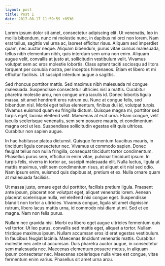 ```yaml
---
layout: post
title: Post 1
date: 2017-08-17 11:59:59 +0530
---
```


Lorem ipsum dolor sit amet, consectetur adipiscing elit. Ut venenatis, leo in mollis bibendum, nunc mi molestie nunc, in dapibus mi orci non lorem. Nam erat tellus, sagittis vel urna ac, laoreet efficitur risus. Aliquam sed imperdiet quam, nec auctor neque. Aliquam bibendum, purus vitae cursus malesuada, tellus nibh elementum nibh, quis interdum sem urna non enim. Aliquam augue velit, convallis at justo at, sollicitudin vestibulum velit. Vivamus volutpat sem ac eros molestie lobortis. Class aptent taciti sociosqu ad litora torquent per conubia nostra, per inceptos himenaeos. Etiam et libero et mi efficitur facilisis. Ut suscipit interdum augue a sagittis.

Sed rhoncus porttitor mattis. Sed maximus nibh malesuada mi congue malesuada. Suspendisse consectetur ultricies nisl a mattis. Curabitur pharetra molestie arcu, non congue urna iaculis id. Donec lobortis ligula massa, sit amet hendrerit eros rutrum eu. Nunc at congue felis, sed bibendum nisl. Morbi eget tellus elementum, finibus dui id, volutpat turpis. Vivamus euismod quam eu fringilla dictum. Quisque magna mi, porttitor sed turpis eget, lacinia eleifend velit. Maecenas at erat urna. Etiam congue, velit iaculis scelerisque venenatis, sem sem posuere mauris, et condimentum magna orci ut leo. Suspendisse sollicitudin egestas elit quis ultrices. Curabitur non sapien augue.

In hac habitasse platea dictumst. Quisque fermentum faucibus mauris, in tincidunt ligula consectetur nec. Vivamus ut commodo sapien. Donec feugiat tellus non nulla fringilla, consequat tincidunt tortor condimentum. Phasellus purus sem, efficitur in enim vitae, pulvinar tincidunt ipsum. In turpis felis, viverra in tortor ac, suscipit malesuada elit. Nulla luctus, ligula ut mattis maximus, velit sem condimentum risus, at aliquet elit nisl sed odio. Nam ipsum enim, euismod quis dapibus at, pretium et ex. Nulla ornare quam at malesuada facilisis.

Ut massa justo, ornare eget dui porttitor, facilisis pretium ligula. Praesent ante ipsum, placerat non volutpat eget, aliquet venenatis lorem. Aenean placerat scelerisque nulla, vel eleifend nisi congue eget. Suspendisse blandit non tortor a ultricies. Vivamus congue, ligula sit amet dignissim rutrum, libero lacus mattis urna, id commodo nisi diam ut mi. Sed et ex magna. Nam non felis purus.

Nullam nec gravida nisi. Morbi eu libero eget augue ultricies fermentum quis vel tortor. Ut leo purus, convallis sed mattis eget, aliquet a tortor. Nullam tristique maximus ipsum. Nullam accumsan eros id erat egestas vestibulum. In faucibus feugiat lacinia. Maecenas tincidunt venenatis mattis. Curabitur molestie nec ante ut accumsan. Duis pharetra auctor augue, in consectetur sem malesuada nec. Maecenas elementum posuere metus, in aliquam ipsum consectetur nec. Maecenas scelerisque nulla vitae est congue, vitae fermentum enim varius. Phasellus sit amet urna arcu.
